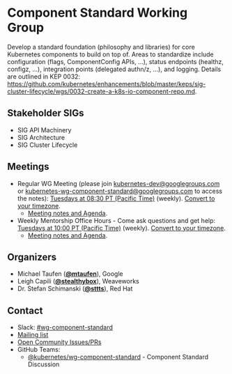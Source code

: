 <!---
This is an autogenerated file!

Please do not edit this file directly, but instead make changes to the
sigs.yaml file in the project root.

To understand how this file is generated, see https://git.k8s.io/community/generator/README.md
--->
# Component Standard Working Group

Develop a standard foundation (philosophy and libraries) for core Kubernetes components to build on top of. Areas to standardize include configuration (flags, ComponentConfig APIs, ...), status endpoints (healthz, configz, ...), integration points (delegated authn/z, ...), and logging. Details are outlined in KEP 0032: https://github.com/kubernetes/enhancements/blob/master/keps/sig-cluster-lifecycle/wgs/0032-create-a-k8s-io-component-repo.md.

## Stakeholder SIGs
* SIG API Machinery
* SIG Architecture
* SIG Cluster Lifecycle

## Meetings
* Regular WG Meeting (please join kubernetes-dev@googlegroups.com or kubernetes-wg-component-standard@googlegroups.com to access the notes): [Tuesdays at 08:30 PT (Pacific Time)](https://zoom.us/j/8027741546) (weekly). [Convert to your timezone](http://www.thetimezoneconverter.com/?t=08:30&tz=PT%20%28Pacific%20Time%29).
  * [Meeting notes and Agenda](https://docs.google.com/document/d/18TsodX0fqQgViQ7HHUTAhiAwkf6bNhPXH4vNVTI7GwI).
* Weekly Mentorship Office Hours - Come ask questions and get help: [Tuesdays at 10:00 PT (Pacific Time)](https://zoom.us/j/8027741546) (weekly). [Convert to your timezone](http://www.thetimezoneconverter.com/?t=10:00&tz=PT%20%28Pacific%20Time%29).
  * [Meeting notes and Agenda](https://docs.google.com/document/d/1iVBnMAdiTE1Ej_O4P809MCHGVVUkfYmPx6zlSLG0hOg).

## Organizers

* Michael Taufen (**[@mtaufen](https://github.com/mtaufen)**), Google
* Leigh Capili (**[@stealthybox](https://github.com/stealthybox)**), Weaveworks
* Dr. Stefan Schimanski (**[@sttts](https://github.com/sttts)**), Red Hat

## Contact
- Slack: [#wg-component-standard](https://kubernetes.slack.com/messages/wg-component-standard)
- [Mailing list](https://groups.google.com/forum/#!forum/kubernetes-wg-component-standard)
- [Open Community Issues/PRs](https://github.com/kubernetes/community/labels/wg%2Fcomponent-standard)
- GitHub Teams:
    - [@kubernetes/wg-component-standard](https://github.com/orgs/kubernetes/teams/wg-component-standard) - Component Standard Discussion
<!-- BEGIN CUSTOM CONTENT -->

<!-- END CUSTOM CONTENT -->
